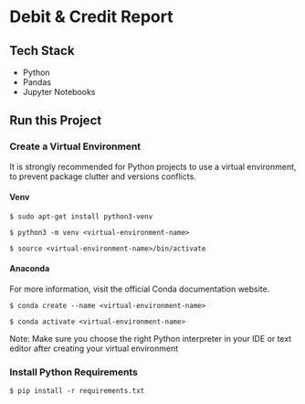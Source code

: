 # Debit & Credit Report

## Tech Stack

- Python
- Pandas
- Jupyter Notebooks

## Run this Project

### Create a Virtual Environment
It is strongly recommended for Python projects to use a virtual environment, to prevent package clutter and versions conflicts.

#### Venv
```
$ sudo apt-get install python3-venv
```

```
$ python3 -m venv <virtual-environment-name>
```

```
$ source <virtual-environment-name>/bin/activate
```


#### Anaconda
For more information, visit the official Conda documentation website.

```
$ conda create --name <virtual-environment-name>
```

```
$ conda activate <virtual-environment-name>
```

Note: Make sure you choose the right Python interpreter in your IDE or text editor after creating your virtual environment

### Install Python Requirements

```
$ pip install -r requirements.txt
```